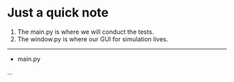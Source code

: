 # Just a quick note
1. The main.py is where we will conduct the tests.
2. The window.py is where our GUI for simulation lives.

---

- main.py

...